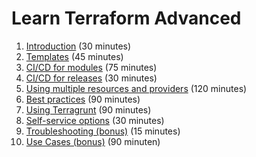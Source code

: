 # Learn Terraform Advanced

1. [Introduction](1-introduction) (30 minutes)
2. [Templates](2-templates.md) (45 minutes)
3. [CI/CD for modules](3-cicd-for-modules.md) (75 minutes)
4. [CI/CD for releases](4-cicd-for-releases.md) (30 minutes)
5. [Using multiple resources and providers](5-multiple-resources.md) (120 minutes)
6. [Best practices](6-best-practices.md) (90 minutes)
7. [Using Terragrunt](7-terragrunt.md) (90 minutes)
8. [Self-service options](8-self-service.md) (30 minutes)
9. [Troubleshooting (bonus)](9-troubleshooting.md) (15 minutes)
10. [Use Cases (bonus)](../BASIC/use-cases.md) (90 minuten)
